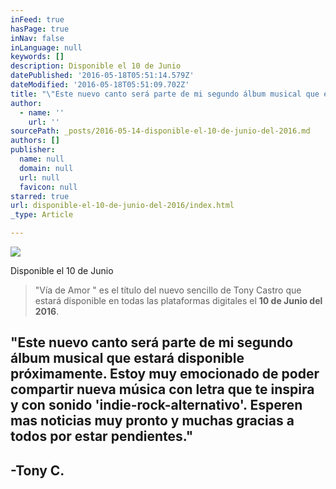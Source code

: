 ```yaml
---
inFeed: true
hasPage: true
inNav: false
inLanguage: null
keywords: []
description: Disponible el 10 de Junio
datePublished: '2016-05-18T05:51:14.579Z'
dateModified: '2016-05-18T05:51:09.702Z'
title: "\"Este nuevo canto será parte de mi segundo álbum musical que estará disponible próximamente. Estoy muy emocionado de poder compartir nueva música con letra que te inspira y con sonido 'indie-rock-alternativo'. Esperen mas noticias muy pronto y muchas gracias a todos por estar pendientes.\""
author:
  - name: ''
    url: ''
sourcePath: _posts/2016-05-14-disponible-el-10-de-junio-del-2016.md
authors: []
publisher:
  name: null
  domain: null
  url: null
  favicon: null
starred: true
url: disponible-el-10-de-junio-del-2016/index.html
_type: Article

---
```

![](https://the-grid-user-content.s3-us-west-2.amazonaws.com/ef460f8d-5ae7-4dd9-a92f-7efaa52d4622.jpg)

Disponible el 10 de Junio

> "Vía de Amor " es el título del nuevo sencillo de Tony Castro que estará disponible en todas las plataformas digitales el **10 de Junio del 2016**.

## "Este nuevo canto será parte de mi segundo álbum musical que estará disponible próximamente. Estoy muy emocionado de poder compartir nueva música con letra que te inspira y con sonido 'indie-rock-alternativo'. Esperen mas noticias muy pronto y muchas gracias a todos por estar pendientes."

## -Tony C.